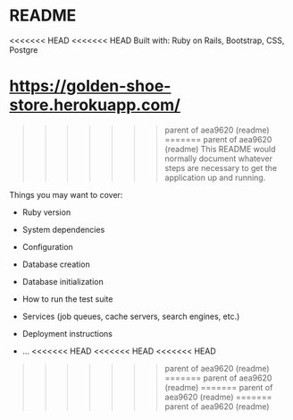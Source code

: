 # README

<<<<<<< HEAD
<<<<<<< HEAD
Built with: Ruby on Rails, Bootstrap, CSS, Postgre

https://golden-shoe-store.herokuapp.com/
=======
>>>>>>> parent of aea9620 (readme)
=======
>>>>>>> parent of aea9620 (readme)
This README would normally document whatever steps are necessary to get the
application up and running.

Things you may want to cover:

* Ruby version

* System dependencies

* Configuration

* Database creation

* Database initialization

* How to run the test suite

* Services (job queues, cache servers, search engines, etc.)

* Deployment instructions

* ...
<<<<<<< HEAD
<<<<<<< HEAD
<<<<<<< HEAD
>>>>>>> parent of aea9620 (readme)
=======
>>>>>>> parent of aea9620 (readme)
=======
>>>>>>> parent of aea9620 (readme)
=======
>>>>>>> parent of aea9620 (readme)

